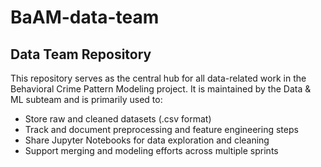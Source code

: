 # BaAM-data-team

## Data Team Repository

This repository serves as the central hub for all data-related work in the Behavioral Crime Pattern Modeling project. It is maintained by the Data & ML subteam and is primarily used to:

- Store raw and cleaned datasets (.csv format)
- Track and document preprocessing and feature engineering steps
- Share Jupyter Notebooks for data exploration and cleaning
- Support merging and modeling efforts across multiple sprints

